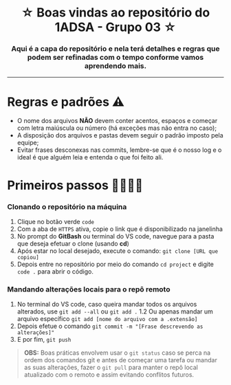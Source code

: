 <h1 align=center> &star; Boas vindas ao repositório do 1ADSA - Grupo 03 &star;</h1>

<h3 align=center> Aqui é a capa do repositório e nela terá detalhes e regras que podem ser refinadas com o tempo conforme vamos aprendendo mais.</h3>

<hr>

<h1>Regras e padrões ⚠</h1>

- O nome dos arquivos **NÃO** devem conter acentos, espaços e começar com letra maiúscula ou número (há exceções mas não entra no caso);
- A disposição dos arquivos e pastas devem seguir o padrão imposto pela equipe;
- Evitar frases desconexas nas commits, lembre-se que é o nosso log e o ideal é que alguém leia e entenda o que foi feito ali.

<h1>Primeiros passos 👩‍💻👨‍💻</h1>

<h3>Clonando o repositório na máquina</h3>

1. Clique no botão verde `code`
2. Com a aba de `HTTPS` ativa, copie o link que é disponibilizado na janelinha
3. No prompt do **GitBash** ou terminal do VS code, navegue para a pasta que deseja efetuar o clone (usando **cd**) 
4. Após estar no local desejado, execute o comando: `git clone [URL que copiou]`
5. Depois entre no repositório por meio do comando `cd project` e digite `code .` para abrir o código.

<h3>Mandando alterações locais para o repô remoto</h3>

1. No terminal do VS code, caso queira mandar todos os arquivos alterados, use `git add --all` ou `git add .`
 1.2 Ou apenas mandar um arquivo específico `git add [nome do arquivo com a .extensão]`
2. Depois efetue o comando `git commit -m "[Frase descrevendo as alterações]"`
3. E por fim, `git push`

> **OBS:** Boas práticas envolvem usar o `git status` caso se perca na ordem dos comandos git e antes de começar uma tarefa ou mandar as suas alterações, fazer o `git pull` para manter o repô local atualizado com o remoto e assim evitando conflitos futuros.
 
